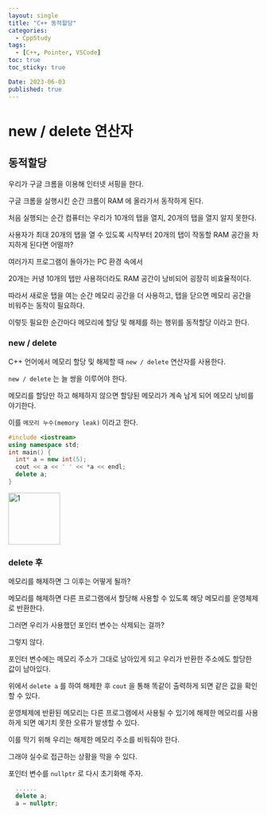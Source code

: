 ```yaml
---
layout: single
title: "C++ 동적할당"
categories:
  - CppStudy
tags:
  - [C++, Pointer, VSCode]
toc: true
toc_sticky: true

Date: 2023-06-03
published: true
---
```


# new / delete 연산자
## 동적할당
우리가 구글 크롬을 이용해 인터넷 서핑을 한다.

구글 크롬을 실행시킨 순간 크롬이 RAM 에 올라가서 동작하게 된다.

처음 실행되는 순간 컴퓨터는 우리가 10개의 탭을 열지, 20개의 탭을 열지 알지 못한다.

사용자가 최대 20개의 탭을 열 수 있도록 시작부터 20개의 탭이 작동할 RAM 공간을 차지하게 된다면 어떨까?

여러가지 프로그램이 돌아가는 PC 환경 속에서

20개는 커녕 10개의 탭만 사용하더라도 RAM 공간이 낭비되어 굉장히 비효율적이다.

따라서 새로운 탭을 여는 순간 메모리 공간을 더 사용하고, 탭을 닫으면 메모리 공간을 비워주는 동작이 필요하다.

이렇듯 필요한 순간마다 메모리에 할당 및 해제를 하는 행위를 동적할당 이라고 한다.

### new / delete
C++ 언어에서 메모리 할당 및 해제할 때 `new / delete` 연산자를 사용한다.

`new / delete` 는 늘 쌍을 이루어야 한다.

메모리를 할당만 하고 해제하지 않으면 할당된 메모리가 계속 남게 되어 메모리 낭비를 야기한다.

이를 `메모리 누수(memory leak)` 이라고 한다.

```cpp
#include <iostream>
using namespace std;
int main() {
  int* a = new int(5);
  cout << a << ' ' << *a << endl;
  delete a;
}
```
<img width="104" alt="1" src="https://github.com/GonoBae/GonoBae.github.io/assets/87271529/0a940327-898e-4655-95ba-c3bfd5150048">

### delete 후
메모리를 해제하면 그 이후는 어떻게 될까?

메모리를 해제하면 다른 프로그램에서 할당해 사용할 수 있도록 해당 메모리를 운영체제로 반환한다.

그러면 우리가 사용했던 포인터 변수는 삭제되는 걸까?

그렇지 않다.

포인터 변수에는 메모리 주소가 그대로 남아있게 되고 우리가 반환한 주소에도 할당한 값이 남아있다.

위에서 `delete a` 를 하여 해제한 후 `cout` 을 통해 똑같이 출력하게 되면 같은 값을 확인할 수 있다.

운영체제에 반환된 메모리는 다른 프로그램에서 사용될 수 있기에 해제한 메모리를 사용하게 되면 예기치 못한 오류가 발생할 수 있다.

이를 막기 위해 우리는 해제한 메모리 주소를 비워줘야 한다.

그래야 실수로 접근하는 상황을 막을 수 있다.

포인터 변수를 `nullptr` 로 다시 초기화해 주자.

```cpp
  ......
  delete a;
  a = nullptr;
```
